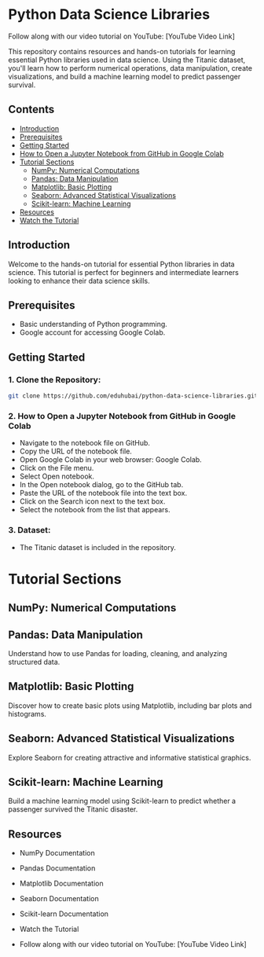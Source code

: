 # Python Data Science Libraries

Follow along with our video tutorial on YouTube: [YouTube Video Link]

This repository contains resources and hands-on tutorials for learning essential Python libraries used in data science. Using the Titanic dataset, you'll learn how to perform numerical operations, data manipulation, create visualizations, and build a machine learning model to predict passenger survival.

## Contents

- [Introduction](#introduction)
- [Prerequisites](#prerequisites)
- [Getting Started](#getting-started)
- [How to Open a Jupyter Notebook from GitHub in Google Colab](#how-to-open-a-jupyter-notebook-from-github-in-google-colab)
- [Tutorial Sections](#tutorial-sections)
  - [NumPy: Numerical Computations](#numpy-numerical-computations)
  - [Pandas: Data Manipulation](#pandas-data-manipulation)
  - [Matplotlib: Basic Plotting](#matplotlib-basic-plotting)
  - [Seaborn: Advanced Statistical Visualizations](#seaborn-advanced-statistical-visualizations)
  - [Scikit-learn: Machine Learning](#scikit-learn-machine-learning)
- [Resources](#resources)
- [Watch the Tutorial](#watch-the-tutorial)

## Introduction

Welcome to the hands-on tutorial for essential Python libraries in data science. This tutorial is perfect for beginners and intermediate learners looking to enhance their data science skills.

## Prerequisites

- Basic understanding of Python programming.
- Google account for accessing Google Colab.

## Getting Started

### 1. Clone the Repository:
   ```sh
   git clone https://github.com/eduhubai/python-data-science-libraries.git
```
### 2. How to Open a Jupyter Notebook from GitHub in Google Colab
  - Navigate to the notebook file on GitHub.
  - Copy the URL of the notebook file.
  - Open Google Colab in your web browser: Google Colab.
  - Click on the File menu.
  - Select Open notebook.
  - In the Open notebook dialog, go to the GitHub tab.
  - Paste the URL of the notebook file into the text box.
  - Click on the Search icon next to the text box.
  - Select the notebook from the list that appears.  

### 3. Dataset:

- The Titanic dataset is included in the repository.

# Tutorial Sections
## NumPy: Numerical Computations

## Pandas: Data Manipulation
Understand how to use Pandas for loading, cleaning, and analyzing structured data.

## Matplotlib: Basic Plotting
Discover how to create basic plots using Matplotlib, including bar plots and histograms.

## Seaborn: Advanced Statistical Visualizations
Explore Seaborn for creating attractive and informative statistical graphics.

## Scikit-learn: Machine Learning
Build a machine learning model using Scikit-learn to predict whether a passenger survived the Titanic disaster.

## Resources
- NumPy Documentation
- Pandas Documentation
- Matplotlib Documentation
- Seaborn Documentation
- Scikit-learn Documentation
- Watch the Tutorial

- Follow along with our video tutorial on YouTube: [YouTube Video Link]

